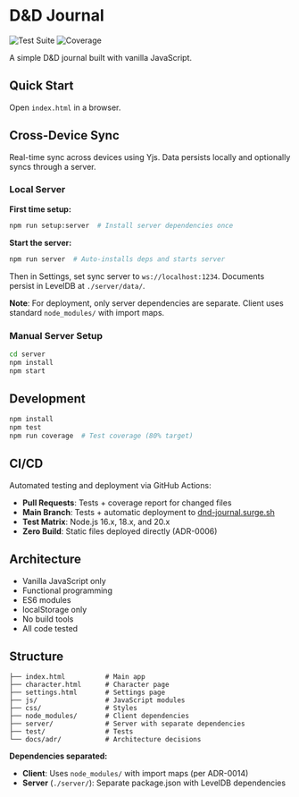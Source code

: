# D&D Journal

![Test Suite](https://github.com/pekka-poukamo/dnd-journal/workflows/Test%20Suite/badge.svg)
![Coverage](https://github.com/pekka-poukamo/dnd-journal/workflows/Coverage/badge.svg)

A simple D&D journal built with vanilla JavaScript.

## Quick Start

Open `index.html` in a browser.

## Cross-Device Sync

Real-time sync across devices using Yjs. Data persists locally and optionally syncs through a server.

### Local Server

**First time setup:**
```bash
npm run setup:server  # Install server dependencies once
```

**Start the server:**
```bash
npm run server  # Auto-installs deps and starts server
```

Then in Settings, set sync server to `ws://localhost:1234`. Documents persist in LevelDB at `./server/data/`.

**Note**: For deployment, only server dependencies are separate. Client uses standard `node_modules/` with import maps.

### Manual Server Setup
```bash
cd server
npm install
npm start
```

## Development

```bash
npm install
npm test
npm run coverage  # Test coverage (80% target)
```

## CI/CD

Automated testing and deployment via GitHub Actions:

- **Pull Requests**: Tests + coverage report for changed files
- **Main Branch**: Tests + automatic deployment to [dnd-journal.surge.sh](http://dnd-journal.surge.sh)
- **Test Matrix**: Node.js 16.x, 18.x, and 20.x
- **Zero Build**: Static files deployed directly (ADR-0006)

## Architecture

- Vanilla JavaScript only
- Functional programming
- ES6 modules
- localStorage only
- No build tools
- All code tested

## Structure

```
├── index.html          # Main app
├── character.html      # Character page
├── settings.html       # Settings page
├── js/                 # JavaScript modules
├── css/                # Styles
├── node_modules/       # Client dependencies
├── server/             # Server with separate dependencies
├── test/               # Tests
└── docs/adr/           # Architecture decisions
```

**Dependencies separated:**
- **Client**: Uses `node_modules/` with import maps (per ADR-0014)
- **Server** (`./server/`): Separate package.json with LevelDB dependencies
